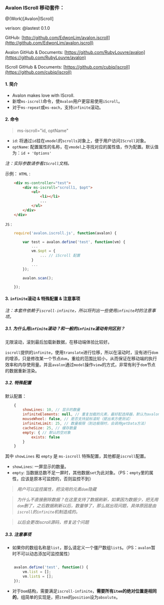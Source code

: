 ### Avalon IScroll 移动套件：

@(Work)[Avalon|IScroll]

verison: @lastest 0.1.0

GitHub: [http://github.com/EdwonLim/avalon.iscroll](http://github.com/EdwonLim/avalon.iscroll)

Avalon GitHub & Documents: [https://github.com/RubyLouvre/avalon](https://github.com/RubyLouvre/avalon)

IScroll GitHub & Documents: [https://github.com/cubiq/iscroll](https://github.com/cubiq/iscroll)

#### 1. 简介

- Avalon makes love with IScroll.
- 新增`ms-iscroll`命令，使`Avalon`用户更容易使用`iScroll`。
- 对于`ms-repeat`或`ms-each`，支持`infinite`滚动。

#### 2. 命令

> ms-iscroll="id, optName"

- `id`: 将通过`id`挂在`vmodel`的`scrolls`对象上，便于用户访问`IScroll`对象。
- `optName`: 配置属性的名称，在`vmodel`上寻找对应的属性值，作为配置。默认值为：`id + 'Options'`

*注：实际参数请参看`IScroll`文档。*

示例：
`HTML` :
```html
    <div ms-controller="test">
        <div ms-iscroll="scroll1, $opt">
            <ul>
                <li></li>
                ...
            </ul>
        </div>
    </div>
```
`JS` :
```js
    require('avalon.iscroll.js', function(avalon) {

        var test = avalon.define('test', function(vm) {
            ...
            vm.$opt = {
                ... // iScroll 配置
            }
            ...
        });

        avalon.scan();

    });
```

#### 3. `infinite`滚动 & 特殊配置 & 注意事项

*注：本套件依赖于`iscroll-infinite`，所以将列出一些使用`infinite`时的注意事项。*

##### 3.1. 为什么用`infinite`滚动？和一般的`infinite`滚动有何区别？

无限滚动，滚到最后加载新数据，在移动端体验比较好。

`iscroll`提供的`infinite`，使用`translate`进行位移，所以在滚动时，没有进行`dom`的增添，只是修改某一个节点`dom`，重绘的范围比较小，从而保证在移动端的执行效率和内存使用量。并且`avalon`通过`model`操作`view`的方式，非常有利于`dom`节点的数据重新渲染。

##### 3.2. 特殊配置

默认配置：

```js
    {
        showLines: 10, // 显示的数量
        infiniteElements: null, // 重复加载的元素，最好配选择器，默认为avalon array 所绑定的元素
        mouseWheel: false, // 是否支持鼠标滚轮（提出来方便测试）
        infiniteLimit: 25, // 数量极限（到达极限时，会调用getData方法）
        cacheSize: 25, // 缓存数量
        empty: { // 默认的空对象
            exists: false
        }
    }
```

其中 `showLines` 和 `empty` 是 `ms-iscroll` 特殊配置，其他都是`iscroll`配置。

- `showLines`: 一屏显示的数量。
- `empty`: 当数据总数不足一屏时，其他数据`set`为此对象。（PS：`empty`里的属性，应该是原本可监控的，否则监控不到）

> *用户可以监控属性，把没用的元素`dom`隐藏*

> *为什么不直接删除数据？在这里支持了数据刷新，如果因为数据少，把无用`dom`删了，之后数据刷新以后，数量够了，那么就出现问题，具体原因是由`iscroll`的`infinite`机制造成的。*

> *以后会更改iscroll源码，修复这个问题*

##### 3.3. 注意事项

- 如果你的数组名称是`list`，那么请定义一个僵尸数组`list$`。（PS：`avalon`暂时不可以动态添加可监控属性）

```js

    avalon.define('test', function() {
        vm.list = [];
        vm.list$ = [];
    });
```

- 对于`Dom`结构，需要满足`iscroll-infinite`，**需要所有`item`的绝对位置是相同的**，组简单的实现是，把`item`的`position`设为`absolute`。
